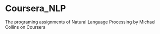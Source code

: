 Coursera_NLP
============
The programing assignments of Natural Language Processing by Michael Collins on Coursera
